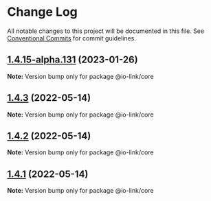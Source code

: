 # Change Log

All notable changes to this project will be documented in this file.
See [Conventional Commits](https://conventionalcommits.org) for commit guidelines.

## [1.4.15-alpha.131](https://github.com/TheTechCompany/ifm-core/compare/v1.4.15-alpha.130...v1.4.15-alpha.131) (2023-01-26)

**Note:** Version bump only for package @io-link/core





## [1.4.3](https://github.com/TheTechCompany/ifm-core/compare/v1.4.2...v1.4.3) (2022-05-14)

**Note:** Version bump only for package @io-link/core





## [1.4.2](https://github.com/TheTechCompany/ifm-core/compare/v1.4.1...v1.4.2) (2022-05-14)

**Note:** Version bump only for package @io-link/core





## [1.4.1](https://github.com/TheTechCompany/ifm-core/compare/v1.4.1-alpha.152...v1.4.1) (2022-05-14)

**Note:** Version bump only for package @io-link/core
